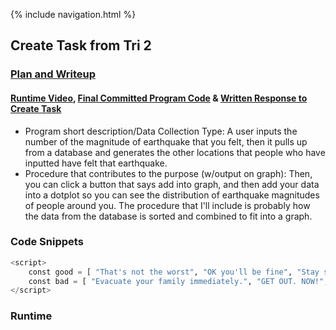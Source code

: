 {% include navigation.html %}

## Create Task from Tri 2
### [Plan and Writeup](https://github.com/christinlee367/n225_FireEradicatorsTheSequel/wiki/Allison's-Create-Task-Plan)
#### [Runtime Video](https://youtu.be/8-k_yPk_hU0), [Final Committed Program Code](https://github.com/christinlee367/n225_FireEradicatorsTheSequel/blob/main/templates/earthquakegraph.html) & [Written Response to Create Task](https://github.com/christinlee367/n225_FireEradicatorsTheSequel/wiki/Allison's-Create-Task-Plan#written-response-to-create-task)
- Program short description/Data Collection Type: A user inputs the number of the magnitude of earthquake that you felt, then it pulls up from a database and generates the other locations that people who have inputted have felt that earthquake.
- Procedure that contributes to the purpose (w/output on graph): Then, you can click a button that says add into graph, and then add your data into a dotplot so you can see the distribution of earthquake magnitudes of people around you. The procedure that I'll include is probably how the data from the database is sorted and combined to fit into a graph.

### Code Snippets
``` python
<script>
    const good = [ "That's not the worst", "OK you'll be fine", "Stay safe!" ];
    const bad = [ "Evacuate your family immediately.", "GET OUT. NOW!", "Find shelter immediately!" ];
</script>
```

### Runtime
